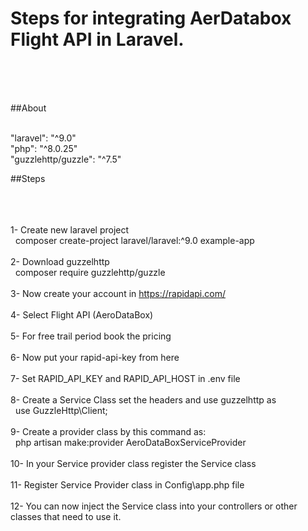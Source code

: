 <h1><b>Steps for integrating AerDatabox Flight API in Laravel. </b></h1><br><br><br>


##About<br><br>

"laravel": "^9.0"<br>
"php": "^8.0.25"<br>
"guzzlehttp/guzzle": "^7.5"<br>

##Steps<br><br><br><br>

1- Create new laravel project<br>
&nbsp;&nbsp;composer create-project laravel/laravel:^9.0 example-app<br><br>
2- Download guzzelhttp<br>
&nbsp;&nbsp;composer require guzzlehttp/guzzle<br><br>
3- Now create your account in https://rapidapi.com/<br><br>
4- Select Flight API (AeroDataBox)<br><br>
5- For free trail period book the pricing<br><br>
6- Now put your rapid-api-key from here<br><br>
7- Set RAPID_API_KEY and RAPID_API_HOST in .env file<br><br>
8- Create a Service Class set the headers and use guzzelhttp as<br>
&nbsp;&nbsp;use GuzzleHttp\Client;<br><br>
9- Create a provider class by this command as:<br>
&nbsp;&nbsp;php artisan make:provider AeroDataBoxServiceProvider<br><br>
10- In your Service provider class register the Service class<br><br>
11- Register Service Provider class in Config\app.php file<br><br>
12- You can now inject the Service class into your controllers or other classes that need to use it.<br><br>


